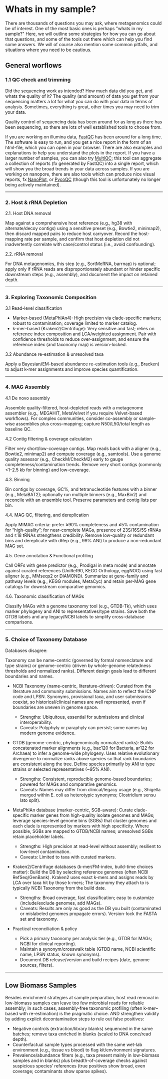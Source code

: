 # Whats in my sample?

There are thousands of questions you may ask, where metagenomics could be of interest. One of the most basic ones is perhaps "whats in my sample?" Here, we will outline some strategies for how you can go about that questions, and some of the tools out there which can help you find some answers. We will of course also mention some common pitfalls, and situations where you need to be cautious.

## General worflows

### 1.1 QC check and trimming

Did the sequencing work as intended? How much data did you get, and whats the quality of it? The quality (and amount) of data you get from your sequencing matters a lot for what you can do with your data in terms of analysis. Sometimes, everything is great, other times you may need to trim your data.

Quality control of sequencing data has been around for as long as there has been sequencing, so there are lots of well established tools to choose from.

If you are working on illumina data, [FastQC](https://www.bioinformatics.babraham.ac.uk/projects/fastqc/) has been around for a long time. The software is easy to run, and you get a nice report in the form of an html-file, which you can open in your browser. There are also examples and explanations to help you understand the plots in the report. If you have a larger number of samples, you can also try [MultiQC](https://github.com/MultiQC/MultiQC); this tool can aggregate a collection of reports (fx generated by FastQC) into a single report, which will show you the broad trends in your data across samples. If you are working on nanopore, there are also tools which can produce nice visual reports, fx [NanoPlot](https://github.com/wdecoster/NanoPlot), or [PycoQC](https://a-slide.github.io/pycoQC/installation/) (though this tool is unfortunately no longer being actively maintained).

******

### 2. Host & rRNA Depletion

2.1. Host DNA removal

Map against a comprehensive host reference (e.g., hg38 with alternate/decoy contigs) using a sensitive preset (e.g., Bowtie2, minimap2), then discard mapped pairs to reduce host carryover. Record the host-mapping rate per sample, and confirm that host depletion did not inadvertently correlate with case/control status (i.e., avoid confounding).

2.2. rRNA removal

For DNA metagenomics, this step (e.g., SortMeRNA, barrnap) is optional; apply only if rRNA reads are disproportionately abundant or hinder specific downstream steps (e.g., assembly), and document the impact on retained depth.

******

### 3. Exploring Taxonomic Composition

3.1 Read-level classification

- Marker-based (MetaPhlAn4): High precision via clade-specific markers; robust to contamination; coverage limited to marker catalog.
- k-mer–based (Kraken2/Centrifuge): Very sensitive and fast; relies on reference index composition and LCA/weighted assignment. Pair with confidence thresholds to reduce over-assignment, and ensure the reference index (and taxonomy map) is version-locked.
  
3.2 Abundance re-estimation & unresolved taxa

Apply a Bayesian/EM-based abundance re-estimation tools (e.g., Bracken) to adjust k-mer assignments and improve species quantification.

******

### 4.	MAG Assembly

4.1 De novo assembly

Assemble quality-filtered, host-depleted reads with a metagenome assembler (e.g., MEGAHIT, MetaVelvet if you require Velvet-based workflows). For complex communities, consider co-assembly or sample-wise assemblies plus cross-mapping; capture N50/L50/total length as baseline QC.

4.2 Contig filtering & coverage calculation

Filter very short/low-coverage contigs. Map reads back with a aligner (e.g., Bowtie2, minimap2) and compute coverage (e.g., samtools). Use a genome quality assessor (e.g., CheckM/CheckM2) early to gauge completeness/contamination trends. Remove very short contigs (commonly <1–2.5 kb for binning) and low-coverage. 

4.3. Binning

Bin contigs by coverage, GC%, and tetranucleotide features with a binner (e.g., MetaBAT2); optionally run multiple binners (e.g., MaxBin2) and reconcile with an ensemble tool. Preserve parameters and contig lists per bin.

4.4. MAG QC, filtering, and dereplication

Apply MIMAG criteria: prefer ≥90% completeness and ≤5% contamination for “high-quality”; for near-complete MAGs, presence of 23S/16S/5S rRNAs and ≥18 tRNAs strengthens credibility. Remove low-quality or redundant bins and dereplicate with dRep (e.g., 99% ANI) to produce a non-redundant MAG set.

4.5. Gene annotation & Functional profiling

Call ORFs with gene predictor (e.g., Prodigal in meta mode) and annotate against curated references (UniRef90, KEGG Orthology, eggNOG) using fast aligner (e.g., MMseqs2 or DIAMOND). Summarize at gene-family and pathway levels (e.g., KEGG modules, MetaCyc) and retain per-MAG gene catalogs for downstream comparative genomics.

4.6. Taxonomic classification of MAGs

Classify MAGs with a genome taxonomy tool (e.g., GTDB-Tk), which uses marker phylogeny and ANI to representatives/type strains. Save both the GTDB labels and any legacy/NCBI labels to simplify cross-database comparisons.

******

### 5.	Choice of Taxonomy Database

Databases disagree:

Taxonomy can be name-centric (governed by formal nomenclature and type strains) or genome-centric (driven by whole-genome relatedness thresholds and normalized ranks). Different design goals lead to different boundaries and names.

- NCBI Taxonomy (name-centric, literature-driven): Curated from the literature and community submissions. Names aim to reflect the ICNP code and LPSN. Synonyms, provisional taxa, and user submissions coexist, so historical/clinical names are well represented, even if boundaries are uneven in genome space.
  - Strengths: Ubiquitous, essential for submissions and clinical interoperability.
  - Caveats: Polyphyly or paraphyly can persist; some names lag modern genome evidence.

- GTDB (genome-centric, phylogenomically normalized ranks): Builds concatenated marker alignments (e.g., bac120 for Bacteria, ar122 for Archaea) to infer a genome-wide phylogeny. Uses relative evolutionary divergence to normalize ranks above species so that rank boundaries are consistent along the tree. Define species primarily by ANI to type strains or selected representatives (~95% ANI).
  - Strengths: Consistent, reproducible genome-based boundaries; powered for MAGs and comparative genomics.
  - Caveats: Names may differ from clinical/legacy usage (e.g., Shigella merged within E. coli as heterotypic synonyms; Clostridium sensu lato split).

- MetaPhlAn database (marker-centric, SGB-aware): Curate clade-specific marker genes from high-quality isolate genomes and MAGs; leverage species-level genome bins (SGBs) that cluster genomes and each clade is represented by markers with high specificity. Where possible, SGBs are mapped to GTDB/NCBI names; unresolved SGBs retain placeholder labels.
  - Strengths: High precision at read-level without assembly; resilient to low-level contamination.
  - Caveats: Limited to taxa with curated markers.

- Kraken2/Centrifuge databases (k-mer/FM-index, build-time choices matter): Build the DB by selecting reference genomes (often NCBI RefSeq/GenBank). Kraken2 uses exact k-mers and assigns reads by LCA over taxa hit by those k-mers; The taxonomy they attach to is typically NCBI Taxonomy from the build date.
  - Strengths: Broad coverage, fast classification; easy to customize (include/exclude genomes, add MAGs).
  - Caveats: Results are only as good as the DB you built (contaminated or mislabeled genomes propagate errors). Version-lock the FASTA set and taxonomy.

- Practical reconciliation & policy
  - Pick a primary taxonomy per analysis tier (e.g., GTDB for MAGs; NCBI for clinical reporting).
  - Maintain a synonym/crosswalk table (GTDB name, NCBI scientific name, LPSN status, known synonyms).
  - Document DB release/version and build recipes (date, genome sources, filters).

*****

## Low Biomass Samples

Besides enrichment strategies at sample preparation, host read removal in low-biomass samples can leave too few microbial reads for reliable assembly; in such cases, assembly-free taxonomic profiling (often k-mer–based with re-estimation) is the pragmatic choice. AND strengthen validity by adding explicit decontamination steps to rule out false positives:

- Negative controls (extraction/library blanks) sequenced in the same batches; remove taxa enriched in blanks (scaled to DNA conc/read depth).
- Counterfactual sample types processed with the same wet-lab environment (e.g., tissue vs blood) to flag kit/environment signatures.
- Prevalence/abundance filters (e.g., taxa present mainly in low-biomass samples and in blanks) plus breadth-of-coverage checks against suspicious species’ references (true positives show broad, even coverage; contaminants show sparse spikes).
